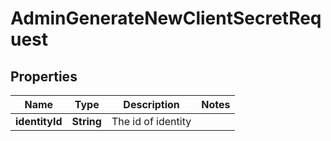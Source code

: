 # AdminGenerateNewClientSecretRequest

## Properties
Name | Type | Description | Notes
------------ | ------------- | ------------- | -------------
**identityId** | **String** | The id of identity | 
